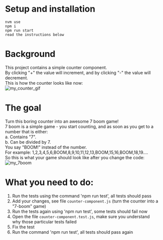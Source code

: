 # Setup and installation
```
nvm use  
npm i 
npm run start  
read the instructions below
```

# Background
This project contains a simple counter component.  
By clicking "+" the value will increment, and by clicking "-" the value will decrement.  
This is how the counter looks like now:  
![my_counter_gif](https://user-images.githubusercontent.com/62943675/173575884-754e7f35-b220-4f5b-9344-0423a7e718f9.gif)


# The goal
Turn this boring counter into an awesome 7 boom game!  
7 boom is a simple game - you start counting, and as soon as you get to a number that is either:  
a. Contains "7".  
b. Can be divided by 7.  
You say "BOOM!" instead of the number.  
For example: 1,2,3,4,5,6,BOOM,8,9,10,11,12,13,BOOM,15,16,BOOM,18,19....  
So this is what your game should look like after you change the code:  
![my_7boom](https://user-images.githubusercontent.com/62943675/173575919-7061044d-e912-458e-b816-4367458b47e5.gif)


# What you need to do:
1) Run the tests using the command 'npm run test', all tests should pass  
2) Add your changes, see file ```counter-component.js``` (turn the counter into a "7-boom" game)  
3) Run the tests again using 'npm run test', some tests should fail now  
4) Open the file ```counter-component.test.js```, make sure you understand why those particular tests failed  
5) Fix the test  
6) Run the command 'npm run test', all tests should pass again  
